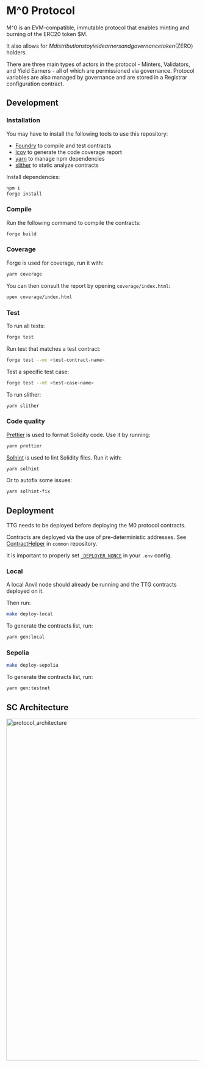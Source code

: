 # M^0 Protocol

M^0 is an EVM-compatible, immutable protocol that enables minting and burning of the ERC20 token $M.

It also allows for $M distributions to yield earners and governance token ($ZERO) holders.

There are three main types of actors in the protocol - Minters, Validators, and Yield Earners - all of which are permissioned via governance. Protocol variables are also managed by governance and are stored in a Registrar configuration contract.

## Development

### Installation

You may have to install the following tools to use this repository:

- [Foundry](https://github.com/foundry-rs/foundry) to compile and test contracts
- [lcov](https://github.com/linux-test-project/lcov) to generate the code coverage report
- [yarn](https://classic.yarnpkg.com/lang/en/docs/install/) to manage npm dependencies
- [slither](https://github.com/crytic/slither) to static analyze contracts

Install dependencies:

```bash
npm i
forge install
```

### Compile

Run the following command to compile the contracts:

```bash
forge build
```

### Coverage

Forge is used for coverage, run it with:

```bash
yarn coverage
```

You can then consult the report by opening `coverage/index.html`:

```bash
open coverage/index.html
```

### Test

To run all tests:

```bash
forge test
```

Run test that matches a test contract:

```bash
forge test --mc <test-contract-name>
```

Test a specific test case:

```bash
forge test --mt <test-case-name>
```

To run slither:

```bash
yarn slither
```

### Code quality

[Prettier](https://prettier.io) is used to format Solidity code. Use it by running:

```bash
yarn prettier
```

[Solhint](https://protofire.github.io/solhint/) is used to lint Solidity files. Run it with:

```bash
yarn solhint
```

Or to autofix some issues:

```bash
yarn solhint-fix
```

## Deployment

TTG needs to be deployed before deploying the M0 protocol contracts.

Contracts are deployed via the use of pre-deterministic addresses. See [ContractHelper](https://github.com/MZero-Labs/common/blob/main/src/ContractHelper.sol#L6) in `common` repository.

It is important to properly set [`_DEPLOYER_NONCE`](https://github.com/MZero-Labs/protocol/blob/main/.env.example?plain=1#L5) in your `.env` config.

### Local

A local Anvil node should already be running and the TTG contracts deployed on it.

Then run:

```bash
make deploy-local
```

To generate the contracts list, run:

```bash
yarn gen:local
```

### Sepolia

```bash
make deploy-sepolia
```

To generate the contracts list, run:

```bash
yarn gen:testnet
```

## SC Architecture

<img width="895" alt="protocol_architecture" src="https://github.com/MZero-Labs/protocol/assets/1220854/d9949243-e83b-4e1d-82ac-4d8c3f2bf5fc">
